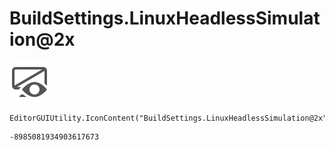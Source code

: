 # BuildSettings.LinuxHeadlessSimulation@2x
![](/img/BuildSettings.LinuxHeadlessSimulation@2x.png)

``` CSharp
EditorGUIUtility.IconContent("BuildSettings.LinuxHeadlessSimulation@2x")
```
```
-8985081934903617673
```
